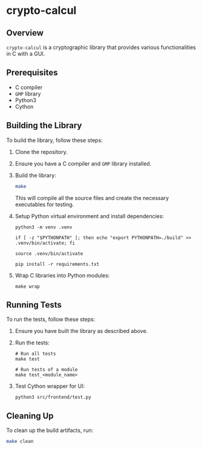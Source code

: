 # crypto-calcul

## Overview

`crypto-calcul` is a cryptographic library that provides various functionalities in C with a GUI.

## Prerequisites

- C compiler
- `GMP` library
- Python3
- Cython

## Building the Library

To build the library, follow these steps:

1. Clone the repository.

2. Ensure you have a C compiler and `GMP` library installed.

3. Build the library:

   ```sh
   make
   ```

   This will compile all the source files and create the necessary executables for testing.

4. Setup Python virtual environment and install dependencies:

   ```
   python3 -m venv .venv

   if [ -z "$PYTHONPATH" ]; then echo "export PYTHONPATH=./build" >> .venv/bin/activate; fi

   source .venv/bin/activate

   pip install -r requirements.txt
   ```

5. Wrap C libraries into Python modules:

   ```
   make wrap
   ```

## Running Tests

To run the tests, follow these steps:

1. Ensure you have built the library as described above.

2. Run the tests:

   ```
   # Run all tests
   make test

   # Run tests of a module
   make test_<module_name>
   ```

3. Test Cython wrapper for UI:
   ```
   python3 src/frontend/test.py
   ```

## Cleaning Up

To clean up the build artifacts, run:

```sh
make clean
```
